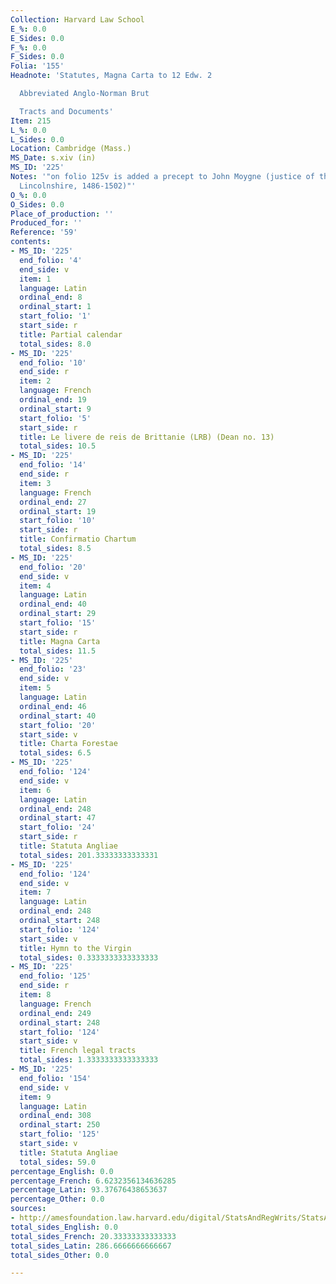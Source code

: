 ```yaml
---
Collection: Harvard Law School
E_%: 0.0
E_Sides: 0.0
F_%: 0.0
F_Sides: 0.0
Folia: '155'
Headnote: 'Statutes, Magna Carta to 12 Edw. 2

  Abbreviated Anglo-Norman Brut

  Tracts and Documents'
Item: 215
L_%: 0.0
L_Sides: 0.0
Location: Cambridge (Mass.)
MS_Date: s.xiv (in)
MS_ID: '225'
Notes: '"on folio 125v is added a precept to John Moygne (justice of the peace for
  Lincolnshire, 1486-1502)"'
O_%: 0.0
O_Sides: 0.0
Place_of_production: ''
Produced_for: ''
Reference: '59'
contents:
- MS_ID: '225'
  end_folio: '4'
  end_side: v
  item: 1
  language: Latin
  ordinal_end: 8
  ordinal_start: 1
  start_folio: '1'
  start_side: r
  title: Partial calendar
  total_sides: 8.0
- MS_ID: '225'
  end_folio: '10'
  end_side: r
  item: 2
  language: French
  ordinal_end: 19
  ordinal_start: 9
  start_folio: '5'
  start_side: r
  title: Le livere de reis de Brittanie (LRB) (Dean no. 13)
  total_sides: 10.5
- MS_ID: '225'
  end_folio: '14'
  end_side: r
  item: 3
  language: French
  ordinal_end: 27
  ordinal_start: 19
  start_folio: '10'
  start_side: r
  title: Confirmatio Chartum
  total_sides: 8.5
- MS_ID: '225'
  end_folio: '20'
  end_side: v
  item: 4
  language: Latin
  ordinal_end: 40
  ordinal_start: 29
  start_folio: '15'
  start_side: r
  title: Magna Carta
  total_sides: 11.5
- MS_ID: '225'
  end_folio: '23'
  end_side: v
  item: 5
  language: Latin
  ordinal_end: 46
  ordinal_start: 40
  start_folio: '20'
  start_side: v
  title: Charta Forestae
  total_sides: 6.5
- MS_ID: '225'
  end_folio: '124'
  end_side: v
  item: 6
  language: Latin
  ordinal_end: 248
  ordinal_start: 47
  start_folio: '24'
  start_side: r
  title: Statuta Angliae
  total_sides: 201.33333333333331
- MS_ID: '225'
  end_folio: '124'
  end_side: v
  item: 7
  language: Latin
  ordinal_end: 248
  ordinal_start: 248
  start_folio: '124'
  start_side: v
  title: Hymn to the Virgin
  total_sides: 0.3333333333333333
- MS_ID: '225'
  end_folio: '125'
  end_side: r
  item: 8
  language: French
  ordinal_end: 249
  ordinal_start: 248
  start_folio: '124'
  start_side: v
  title: French legal tracts
  total_sides: 1.3333333333333333
- MS_ID: '225'
  end_folio: '154'
  end_side: v
  item: 9
  language: Latin
  ordinal_end: 308
  ordinal_start: 250
  start_folio: '125'
  start_side: v
  title: Statuta Angliae
  total_sides: 59.0
percentage_English: 0.0
percentage_French: 6.6232356134636285
percentage_Latin: 93.37676438653637
percentage_Other: 0.0
sources:
- http://amesfoundation.law.harvard.edu/digital/StatsAndRegWrits/StatsAndRegs_display_mysqli.php?ms=59
total_sides_English: 0.0
total_sides_French: 20.33333333333333
total_sides_Latin: 286.6666666666667
total_sides_Other: 0.0

---
```

